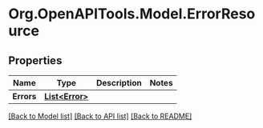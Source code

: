 
# Org.OpenAPITools.Model.ErrorResource

## Properties

Name | Type | Description | Notes
------------ | ------------- | ------------- | -------------
**Errors** | [**List&lt;Error&gt;**](Error.md) |  | 

[[Back to Model list]](../README.md#documentation-for-models)
[[Back to API list]](../README.md#documentation-for-api-endpoints)
[[Back to README]](../README.md)

